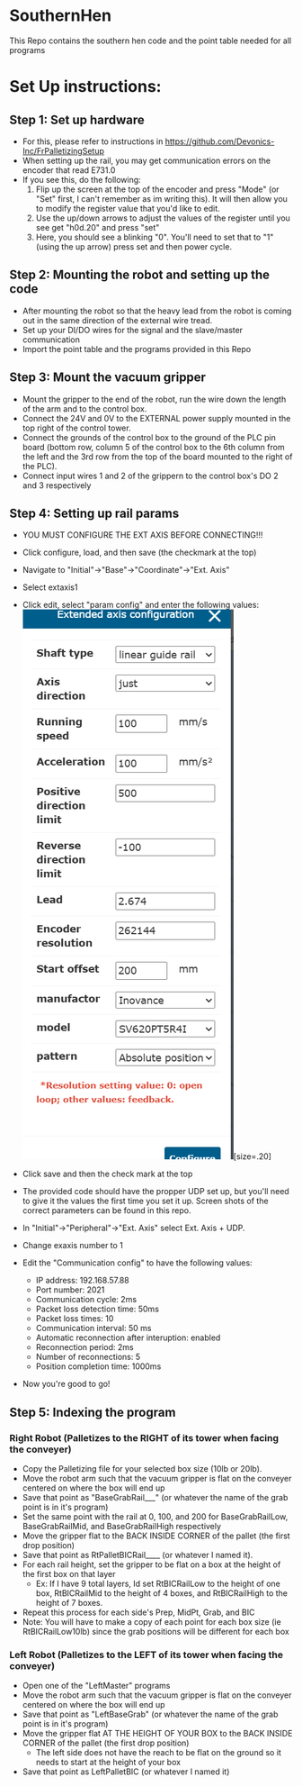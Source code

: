 # SouthernHen
This Repo contains the southern hen code and the point table needed for all programs


# Set Up instructions:

## Step 1: Set up hardware
- For this, please refer to instructions in https://github.com/Devonics-Inc/FrPalletizingSetup
- When setting up the rail, you may get communication errors on the encoder that read E731.0
- If you see this, do the following:
    1) Flip up the screen at the top of the encoder and press "Mode" (or "Set" first, I can't remember as im writing this). It will then allow you to modify the register value that you'd like to edit.
    2) Use the up/down arrows to adjust the values of the register until you see get "h0d.20" and press "set"
    3) Here, you should see a blinking "0". You'll need to set that to "1"  (using the up arrow) press set and then power cycle.

## Step 2: Mounting the robot and setting up the code
- After mounting the robot so that the heavy lead from the robot is coming out in the same direction of the external wire tread.
- Set up your DI/DO wires for the signal and the slave/master communication
- Import the point table and the programs provided in this Repo

## Step 3: Mount the vacuum gripper
- Mount the gripper to the end of the robot, run the wire down the length of the arm and to the control box. 
- Connect the 24V and 0V to the EXTERNAL power supply mounted in the top right of the control tower.
- Connect the grounds of the control box to the ground of the PLC pin board (bottom row, column 5 of the control box to the 6th column from the left and the 3rd row from the top of the board mounted to the right of the PLC).
- Connect input wires 1 and 2 of the grippern to the control box's DO 2 and 3 respectively

## Step 4: Setting up rail params
 - YOU MUST CONFIGURE THE EXT AXIS BEFORE CONNECTING!!!
 - Click configure, load, and then save (the checkmark at the top)
 - Navigate to "Initial"->"Base"->"Coordinate"->"Ext. Axis"
 - Select extaxis1
 - Click edit, select "param config" and enter the following values: 
 ![alt text](image.png)[size=.20]
 - Click save and then the check mark at the top


 - The provided code should have the propper UDP set up, but you'll need to give it the values the first time you set it up. Screen shots of the correct parameters can be found in this repo.
 - In "Initial"->"Peripheral"->"Ext. Axis" select Ext. Axis + UDP.
 - Change exaxis number to 1
 - Edit the "Communication config" to have the following values:

    - IP address: 192.168.57.88
    - Port number: 2021
    - Communication cycle: 2ms
    - Packet loss detection time: 50ms
    - Packet loss times: 10
    - Communication interval: 50 ms
    - Automatic reconnection after interuption: enabled
    - Reconnection period: 2ms
    - Number of reconnections: 5
    - Position completion time: 1000ms


 - Now you're good to go!

## Step 5: Indexing the program
### Right Robot (Palletizes to the RIGHT of its tower when facing the conveyer)
- Copy the Palletizing file for your selected box size (10lb or  20lb).
- Move the robot arm such that the vacuum gripper is flat on the conveyer centered on where the box will end up
- Save that point as "BaseGrabRail___" (or whatever the name of the grab point is in it's program)
- Set the same point with the rail at 0, 100, and 200 for BaseGrabRailLow, BaseGrabRailMid, and BaseGrabRailHigh respectively
- Move the gripper flat to the BACK INSIDE CORNER of the pallet (the first drop position)
- Save that point as RtPalletBICRail____ (or whatever I named it).
- For each rail height, set the gripper to be flat on a box at the height of the first box on that layer
    - Ex: If I have 9 total layers, Id set RtBICRailLow to the height of one box, RtBICRailMid to the height of 4 boxes, and RtBICRailHigh to the height of 7 boxes.
- Repeat this process for each side's Prep, MidPt, Grab, and BIC
- Note: You will have to make a copy of each point for each box size (ie RtBICRailLow10lb) since the grab positions will be different for each box

### Left Robot (Palletizes to the LEFT of its tower when facing the conveyer)
- Open one of the "LeftMaster" programs
- Move the robot arm such that the vacuum gripper is flat on the conveyer centered on where the box will end up
- Save that point as "LeftBaseGrab" (or whatever the name of the grab point is in it's program)
- Move the gripper flat AT THE HEIGHT OF YOUR BOX to the BACK INSIDE CORNER of the pallet (the first drop position)
    - The left side does not have the reach to be flat on the ground so it needs to start at the height of your box
- Save that point as LeftPalletBIC (or whatever I named it)
